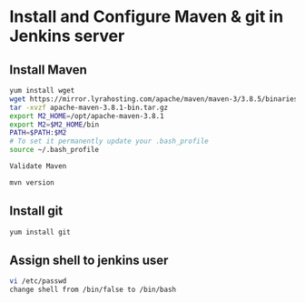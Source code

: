 # Install and Configure Maven & git in Jenkins server

## Install Maven
```sh
yum install wget
wget https://mirror.lyrahosting.com/apache/maven/maven-3/3.8.5/binaries/apache-maven-3.8.5-bin.tar.gz
tar -xvzf apache-maven-3.8.1-bin.tar.gz
export M2_HOME=/opt/apache-maven-3.8.1
export M2=$M2_HOME/bin
PATH=$PATH:$M2
# To set it permanently update your .bash_profile
source ~/.bash_profile

Validate Maven

mvn version
```

## Install git
```sh
yum install git


```

## Assign shell to jenkins user

```sh
vi /etc/passwd
change shell from /bin/false to /bin/bash
```

